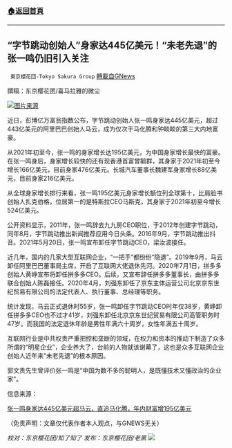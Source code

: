 ###  [:house:返回首頁](https://github.com/ourhimalayas/txt)
---


## “字节跳动创始人”身家达445亿美元！“未老先退”的张一鸣仍旧引入关注
` 東京櫻花団-Tokyo Sakura Group` [轉載自GNews](https://gnews.org/zh-hans/1593562/)

撰稿：东京樱花团/喜马拉雅的微尘

![](https://assets.gnews.org/wp-content/uploads/2021/10/字节跳动创始人身家达445亿美元！未老先退的张一鸣仍旧引入关注.jpg)[图片来源](http://www.ftchinese.com/story/001092602?full=y&amp;archive)

近日，彭博亿万富翁指数公布，字节跳动创始人张一鸣身家达445亿美元，超过443亿美元的阿里巴巴创始人马云，成为仅次于马化腾和钟睒睒的第三大内地富豪。

从2021年初至今，张一鸣的身家增长达195亿美元，为中国身家增长最快的富豪。在张一鸣身后，身家增长较快的还有现香港首富曾毓群，其身家于2021年初至今增长166亿美元，目前身家476亿美元。长城汽车董事长魏建军身家增长88亿美元，目前身家216亿美元。

从全球身家增长排行来看，张一鸣195亿美元身家增长额位列全球第十，比肩脸书创始人扎克伯格，位居第一的是特斯拉CEO马斯克，其身家于2021年初至今增长524亿美元。

公开资料显示，2011年，张一鸣辞去九九房CEO职位，于2012年创建字节跳动，同年8月，字节跳动推出新闻推荐应用今日头条。2016年9月，字节跳动推出抖音。2021年5月20日，张一鸣宣布卸任字节跳动CEO，梁汝波接任。

近几年，国内的几家大型互联网企业，“一把手”都纷纷“隐退”。2019年9月，马云卸任阿里巴巴董事局主席，开启了互联网大佬退休先河。2020年7月1日，拼多多创始人黄峥宣布将卸任拼多多CEO。后续，又宣布辞任拼多多董事长，由拼多多联合创始人陈磊接任。2020年4月，刘强东卸任了京东主体运营公司北京京东世纪贸易有限公司的法定代表人、执行董事、总经理等职务。

统计发现，马云正式退休时55岁，张一鸣卸任字节跳动CEO时年仅38岁，黄峥卸任拼多多CEO也不过才41岁，刘强东卸任北京京东世纪贸易有限公司高管职务时47岁。而我国的法定退休年龄是男性年满六十周岁，女性年满五十周岁。

互联网行业是中共权贵严重把控和垄断的领域，在权力和资本的推动下制造了众多所谓的“明星企业”，企业养大了，台前的人物就该谢幕了，这也是众多互联网企业创始人近年来“未老先退”的根本原因。

郭文贵先生曾评价张一鸣是“中国为数不多的聪明人，是既懂技术又懂政治的企业家”。

信息来源：

[张一鸣身家达445亿美元超马云，直追马化腾，年内财富增195亿美元](https://www.163.com/dy/article/GM2CCB2E0519D3BI.html)

（免责声明：文章仅代表作者本人观点，与GNEWS无关）

*校对：东京樱花团/知了知了 
发布：东京樱花团/老黑*
![](https://assets.gnews.org/wp-content/uploads/2021/10/image0-1-18-1.png)
